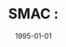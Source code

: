 ---
# Documentation: https://wowchemy.com/docs/managing-content/

title: 'SMAC :'
subtitle: ''
summary: ''
authors:
- kazienko
- Iwona Rygiel
- Bogdan Trawiński
tags: []
categories: []
date: '1995-01-01'
lastmod: 2022-10-07T05:47:10Z
featured: false
draft: false

# Featured image
# To use, add an image named `featured.jpg/png` to your page's folder.
# Focal points: Smart, Center, TopLeft, Top, TopRight, Left, Right, BottomLeft, Bottom, BottomRight.
image:
  caption: ''
  focal_point: ''
  preview_only: false

# Projects (optional).
#   Associate this post with one or more of your projects.
#   Simply enter your project's folder or file name without extension.
#   E.g. `projects = ["internal-project"]` references `content/project/deep-learning/index.md`.
#   Otherwise, set `projects = []`.
projects: []
publishDate: '2022-10-07T05:47:09.060658Z'
publication_types:
- '4'
abstract: ''
publication: ''
---